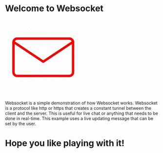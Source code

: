 # Welcome to Websocket

<img src="/logo.jpg" width="250px" height="250px" alt="Websocket Logo">

Websocket is a simple demonstration of how Websocket works. Websocket is a protocol
like http or https that creates a constant tunnel between the client and the server. This
is useful for live chat or anything that needs to be done in real-time. This example uses a 
live updating message that can be set by the user.

# Hope you like playing with it!
